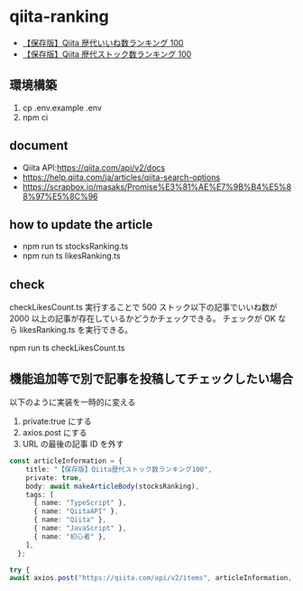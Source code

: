 # qiita-ranking

- [【保存版】Qiita 歴代いいね数ランキング 100](https://qiita.com/newbee1939/items/48a37fcdc458603797de)
- [【保存版】Qiita 歴代ストック数ランキング 100](https://qiita.com/newbee1939/items/2391cd66cd00048df7cb)

## 環境構築

1. cp .env.example .env
2. npm ci

## document

- Qiita API:https://qiita.com/api/v2/docs
- https://help.qiita.com/ja/articles/qiita-search-options
- https://scrapbox.io/masaks/Promise%E3%81%AE%E7%9B%B4%E5%88%97%E5%8C%96

## how to update the article

- npm run ts stocksRanking.ts
- npm run ts likesRanking.ts

## check

checkLikesCount.ts 実行することで 500 ストック以下の記事でいいね数が 2000 以上の記事が存在しているかどうかチェックできる。
チェックが OK なら likesRanking.ts を実行できる。

npm run ts checkLikesCount.ts

## 機能追加等で別で記事を投稿してチェックしたい場合

以下のように実装を一時的に変える

1. private:true にする
2. axios.post にする
3. URL の最後の記事 ID を外す

```typescript
const articleInformation = {
    title: "【保存版】Qiita歴代ストック数ランキング100",
    private: true,
    body: await makeArticleBody(stocksRanking),
    tags: [
      { name: "TypeScript" },
      { name: "QiitaAPI" },
      { name: "Qiita" },
      { name: "JavaScript" },
      { name: "初心者" },
    ],
  };

try {
await axios.post("https://qiita.com/api/v2/items", articleInformation, {
```
